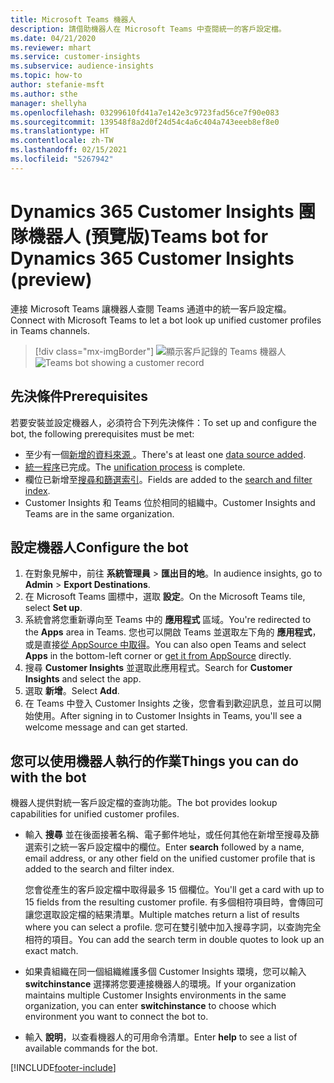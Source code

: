 ```yaml
---
title: Microsoft Teams 機器人
description: 請借助機器人在 Microsoft Teams 中查閱統一的客戶設定檔。
ms.date: 04/21/2020
ms.reviewer: mhart
ms.service: customer-insights
ms.subservice: audience-insights
ms.topic: how-to
author: stefanie-msft
ms.author: sthe
manager: shellyha
ms.openlocfilehash: 03299610fd41a7e142e3c9723fad56ce7f90e083
ms.sourcegitcommit: 139548f8a2d0f24d54c4a6c404a743eeeb8ef8e0
ms.translationtype: HT
ms.contentlocale: zh-TW
ms.lasthandoff: 02/15/2021
ms.locfileid: "5267942"
---
```

# <a name="teams-bot-for-dynamics-365-customer-insights-preview"></a><span data-ttu-id="d0192-103">Dynamics 365 Customer Insights 團隊機器人 (預覽版)</span><span class="sxs-lookup"><span data-stu-id="d0192-103">Teams bot for Dynamics 365 Customer Insights (preview)</span></span>

<span data-ttu-id="d0192-104">連接 Microsoft Teams 讓機器人查閱 Teams 通道中的統一客戶設定檔。</span><span class="sxs-lookup"><span data-stu-id="d0192-104">Connect with Microsoft Teams to let a bot look up unified customer profiles in Teams channels.</span></span>

> [!div class="mx-imgBorder"]
> <span data-ttu-id="d0192-105">![顯示客戶記錄的 Teams 機器人](media/teams-bot.png "顯示客戶記錄的 Teams 機器人")</span><span class="sxs-lookup"><span data-stu-id="d0192-105">![Teams bot showing a customer record](media/teams-bot.png "Teams bot showing a customer record")</span></span>

## <a name="prerequisites"></a><span data-ttu-id="d0192-106">先決條件</span><span class="sxs-lookup"><span data-stu-id="d0192-106">Prerequisites</span></span>

<span data-ttu-id="d0192-107">若要安裝並設定機器人，必須符合下列先決條件：</span><span class="sxs-lookup"><span data-stu-id="d0192-107">To set up and configure the bot, the following prerequisites must be met:</span></span>

- <span data-ttu-id="d0192-108">至少有一個[新增的資料來源 ](data-sources.md)。</span><span class="sxs-lookup"><span data-stu-id="d0192-108">There's at least one [data source added](data-sources.md).</span></span>
- <span data-ttu-id="d0192-109">[統一程序](data-unification.md)已完成。</span><span class="sxs-lookup"><span data-stu-id="d0192-109">The [unification process](data-unification.md) is complete.</span></span>
- <span data-ttu-id="d0192-110">欄位已新增至[搜尋和篩選索引](search-filter-index.md)。</span><span class="sxs-lookup"><span data-stu-id="d0192-110">Fields are added to the [search and filter index](search-filter-index.md).</span></span>
- <span data-ttu-id="d0192-111">Customer Insights 和 Teams 位於相同的組織中。</span><span class="sxs-lookup"><span data-stu-id="d0192-111">Customer Insights and Teams are in the same organization.</span></span>

## <a name="configure-the-bot"></a><span data-ttu-id="d0192-112">設定機器人</span><span class="sxs-lookup"><span data-stu-id="d0192-112">Configure the bot</span></span>

1. <span data-ttu-id="d0192-113">在對象見解中，前往 **系統管理員** > **匯出目的地**。</span><span class="sxs-lookup"><span data-stu-id="d0192-113">In audience insights, go to **Admin** > **Export Destinations**.</span></span>
1. <span data-ttu-id="d0192-114">在 Microsoft Teams 圖標中，選取 **設定**。</span><span class="sxs-lookup"><span data-stu-id="d0192-114">On the Microsoft Teams tile, select **Set up**.</span></span>
1. <span data-ttu-id="d0192-115">系統會將您重新導向至 Teams 中的 **應用程式** 區域。</span><span class="sxs-lookup"><span data-stu-id="d0192-115">You're redirected to the **Apps** area in Teams.</span></span> <span data-ttu-id="d0192-116">您也可以開啟 Teams 並選取左下角的 **應用程式**，或是直接[從 AppSource 中取得](https://go.microsoft.com/fwlink/?linkid=2124104)。</span><span class="sxs-lookup"><span data-stu-id="d0192-116">You can also open Teams and select **Apps** in the bottom-left corner or [get it from AppSource](https://go.microsoft.com/fwlink/?linkid=2124104) directly.</span></span>
1. <span data-ttu-id="d0192-117">搜尋 **Customer Insights** 並選取此應用程式。</span><span class="sxs-lookup"><span data-stu-id="d0192-117">Search for **Customer Insights** and select the app.</span></span>
1. <span data-ttu-id="d0192-118">選取 **新增**。</span><span class="sxs-lookup"><span data-stu-id="d0192-118">Select **Add**.</span></span>
1. <span data-ttu-id="d0192-119">在 Teams 中登入 Customer Insights 之後，您會看到歡迎訊息，並且可以開始使用。</span><span class="sxs-lookup"><span data-stu-id="d0192-119">After signing in to Customer Insights in Teams, you'll see a welcome message and can get started.</span></span>

## <a name="things-you-can-do-with-the-bot"></a><span data-ttu-id="d0192-120">您可以使用機器人執行的作業</span><span class="sxs-lookup"><span data-stu-id="d0192-120">Things you can do with the bot</span></span>

<span data-ttu-id="d0192-121">機器人提供對統一客戶設定檔的查詢功能。</span><span class="sxs-lookup"><span data-stu-id="d0192-121">The bot provides lookup capabilities for unified customer profiles.</span></span>

- <span data-ttu-id="d0192-122">輸入 **搜尋** 並在後面接著名稱、電子郵件地址，或任何其他在新增至搜尋及篩選索引之統一客戶設定檔中的欄位。</span><span class="sxs-lookup"><span data-stu-id="d0192-122">Enter **search** followed by a name, email address, or any other field on the unified customer profile that is added to the search and filter index.</span></span>

  <span data-ttu-id="d0192-123">您會從產生的客戶設定檔中取得最多 15 個欄位。</span><span class="sxs-lookup"><span data-stu-id="d0192-123">You'll get a card with up to 15 fields from the resulting customer profile.</span></span> <span data-ttu-id="d0192-124">有多個相符項目時，會傳回可讓您選取設定檔的結果清單。</span><span class="sxs-lookup"><span data-stu-id="d0192-124">Multiple matches return a list of results where you can select a profile.</span></span> <span data-ttu-id="d0192-125">您可在雙引號中加入搜尋字詞，以查詢完全相符的項目。</span><span class="sxs-lookup"><span data-stu-id="d0192-125">You can add the search term in double quotes to look up an exact match.</span></span>

- <span data-ttu-id="d0192-126">如果貴組織在同一個組織維護多個 Customer Insights 環境，您可以輸入 **switchinstance** 選擇將您要連接機器人的環境。</span><span class="sxs-lookup"><span data-stu-id="d0192-126">If your organization maintains multiple Customer Insights environments in the same organization, you can enter **switchinstance** to choose which environment you want to connect the bot to.</span></span>

- <span data-ttu-id="d0192-127">輸入 **說明**，以查看機器人的可用命令清單。</span><span class="sxs-lookup"><span data-stu-id="d0192-127">Enter **help** to see a list of available commands for the bot.</span></span>  


[!INCLUDE[footer-include](../includes/footer-banner.md)]